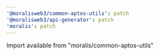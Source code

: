 ```yaml
---
'@moralisweb3/common-aptos-utils': patch
'@moralisweb3/api-generator': patch
'moralis': patch
---
```


Import available from "moralis/common-aptos-utils"
